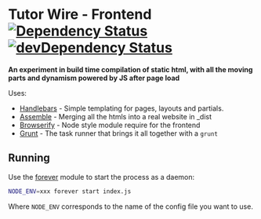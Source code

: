 Tutor Wire - Frontend [![Dependency Status](https://david-dm.org/tableflip/tutorwire-www.png)](https://david-dm.org/tableflip/tutorwire-www) [![devDependency Status](https://david-dm.org/tableflip/tutorwire-www/dev-status.png)](https://david-dm.org/tableflip/tutorwire-www#info=devDependencies)
=========================

**An experiment in build time compilation of static html, with all the moving parts and dynamism powered by JS after page load**

Uses:
- [Handlebars] - Simple templating for pages, layouts and partials.
- [Assemble] - Merging all the htmls into a real website in _dist 
- [Browserify] - Node style module require for the frontend
- [Grunt] - The task runner that brings it all together with a `grunt`

[Handlebars]: http://handlebarsjs.com/
[Assemble]: https://github.com/assemble/assemble
[Browserify]: http://browserify.org/
[Grunt]: http://gruntjs.com/

Running
---

Use the [forever](https://npmjs.org/package/forever) module to start the process as a daemon: 

```sh
NODE_ENV=xxx forever start index.js
```

Where `NODE_ENV` corresponds to the name of the config file you want to use.